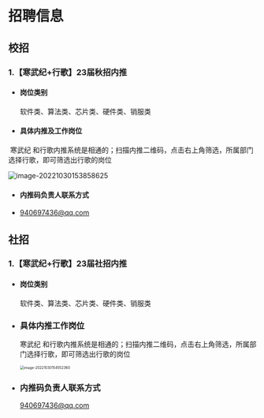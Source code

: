 # 招聘信息

## 校招

### 1.【寒武纪+行歌】23届秋招内推

- #### 岗位类别

  软件类、算法类、芯片类、硬件类、销服类


- #### 具体内推及工作岗位


​      寒武纪 和行歌内推系统是相通的；扫描内推二维码，点击右上角筛选，所属部门选择行歌，即可筛选出行歌的岗位

![image-20221030153858625](C:\Users\DELL\AppData\Roaming\Typora\typora-user-images\image-20221030153858625.png)

- #### 内推码负责人联系方式

- 940697436@qq.com



## 社招

### 1.【寒武纪+行歌】23届社招内推

- #### 岗位类别

  软件类、算法类、芯片类、硬件类、销服类

- ### 具体内推工作岗位

  寒武纪 和行歌内推系统是相通的；扫描内推二维码，点击右上角筛选，所属部门选择行歌，即可筛选出行歌的岗位

  <img src="C:\Users\DELL\AppData\Roaming\Typora\typora-user-images\image-20221030154552360.png" alt="image-20221030154552360" style="zoom: 50%;" />

- ### 内推码负责人联系方式

  940697436@qq.com
